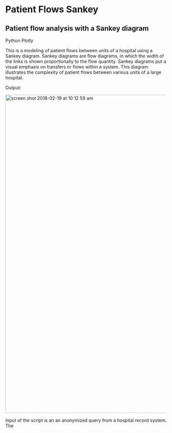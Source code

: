 # Patient Flows Sankey
## Patient flow analysis with a Sankey diagram

Python Plotly

This is a modeling of patient flows between units of a hospital using a Sankey diagram. Sankey diagrams are flow diagrams, in which the width of the links is shown proportionally to the flow quantity. Sankey diagrams put a visual emphasis on transfers or flows within a system. This diagram illustrates the complexity of patient flows between various units of a large hospital. 







Output: 


<img width="995" alt="screen shot 2018-02-19 at 10 12 59 am" src="https://user-images.githubusercontent.com/25650135/36398595-d7787a8c-1595-11e8-8f2c-b569b6e715b6.png">



Input of the script is an an anonymized query from a hospital record system.  The

